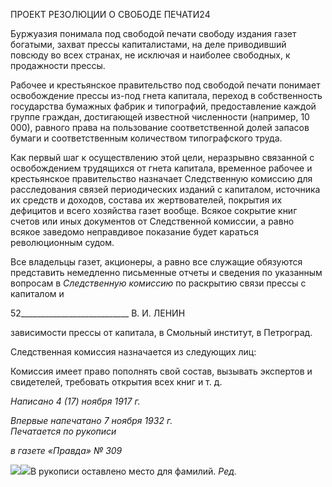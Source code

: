 ПРОЕКТ РЕЗОЛЮЦИИ О СВОБОДЕ ПЕЧАТИ24

Буржуазия понимала под свободой печати свободу издания газет богатыми, захват прессы капиталистами, на деле приводивший повсюду во всех странах, не исключая и наиболее свободных, к продажности прессы.

Рабочее и крестьянское правительство под свободой печати понимает освобождение прессы из-под гнета капитала, переход в собственность государства бумажных фабрик и типографий, предоставление каждой группе граждан, достигающей известной чис­ленности (например, 10 000), равного права на пользование соответственной долей за­пасов бумаги и соответственным количеством типографского труда.

Как первый шаг к осуществлению этой цели, неразрывно связанной с освобождени­ем трудящихся от гнета капитала, временное рабочее и крестьянское правительство на­значает Следственную комиссию для расследования связей периодических изданий с капиталом, источника их средств и доходов, состава их жертвователей, покрытия их дефицитов и всего хозяйства газет вообще. Всякое сокрытие книг счетов или иных до­кументов от Следственной комиссии, а равно всякое заведомо неправдивое показание будет караться революционным судом.

Все владельцы газет, акционеры, а равно все служащие обязуются представить не­медленно письменные отчеты и сведения по указанным вопросам в _Следственную ко­миссию_ по раскрытию связи прессы с капиталом и

  

52___________________________ В. И. ЛЕНИН

зависимости прессы от капитала, в Смольный институт, в Петроград.

Следственная комиссия назначается из следующих лиц:

Комиссия имеет право пополнять свой состав, вызывать экспертов и свидетелей, требовать открытия всех книг и т. д.

_Написано 4 (17) ноября 1917 г._

_Впервые напечатано 7 ноября 1932 г.                                                       Печатается по рукописи_

_в газете «Правда» № 309_

![](file:///C:/Users/bot32/AppData/Local/Temp/msohtmlclip1/01/clip_image001.png)![](file:///C:/Users/bot32/AppData/Local/Temp/msohtmlclip1/01/clip_image002.png)В рукописи оставлено место для фамилий. _Ред._